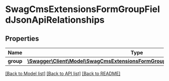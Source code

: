 # SwagCmsExtensionsFormGroupFieldJsonApiRelationships

## Properties
Name | Type | Description | Notes
------------ | ------------- | ------------- | -------------
**group** | [**\Swagger\Client\Model\SwagCmsExtensionsFormGroupFieldJsonApiRelationshipsGroup**](SwagCmsExtensionsFormGroupFieldJsonApiRelationshipsGroup.md) |  | [optional] 

[[Back to Model list]](../../README.md#documentation-for-models) [[Back to API list]](../../README.md#documentation-for-api-endpoints) [[Back to README]](../../README.md)

